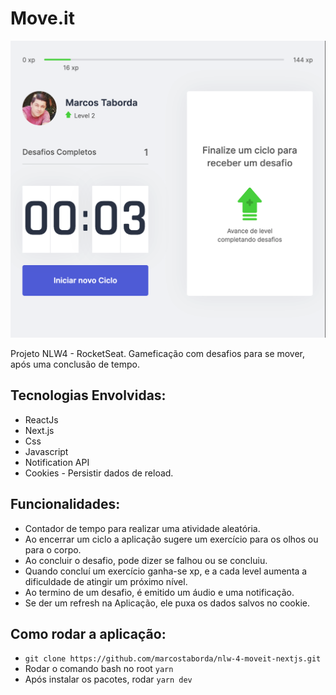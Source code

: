 # Move.it

![Print Home Page](public/print-home-page.png?raw=true "Title")

Projeto NLW4 - RocketSeat. Gameficação com desafios para se mover, após uma conclusão de tempo.

## Tecnologias Envolvidas:

- ReactJs
- Next.js
- Css
- Javascript
- Notification API
- Cookies - Persistir dados de reload.

## Funcionalidades: 

- Contador de tempo para realizar uma atividade aleatória.
- Ao encerrar um ciclo a aplicação sugere um exercício para os olhos ou para o corpo.
- Ao concluir o desafio, pode dizer se falhou ou se concluiu.
- Quando concluí um exercício ganha-se xp, e a cada level aumenta a dificuldade de atingir um próximo nível.
- Ao termino de um desafio, é emitido um áudio e uma notificação.
- Se der um refresh na Aplicação, ele puxa os dados salvos no cookie.

## Como rodar a aplicação: 

- `git clone https://github.com/marcostaborda/nlw-4-moveit-nextjs.git`
- Rodar o comando bash no root `yarn`
- Após instalar os pacotes, rodar `yarn dev`

